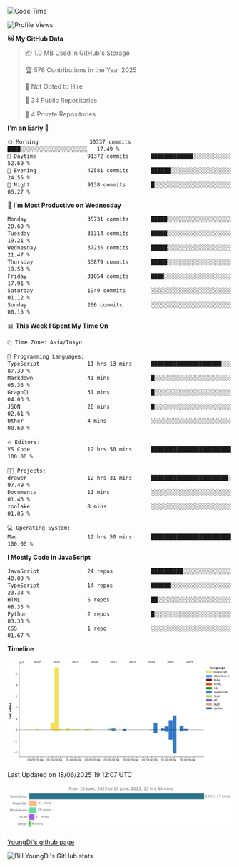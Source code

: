 <!--START_SECTION:waka-->
![Code Time](http://img.shields.io/badge/Code%20Time-1%2C335%20hrs%2055%20mins-blue)

![Profile Views](http://img.shields.io/badge/Profile%20Views-1-blue)

**🐱 My GitHub Data** 

> 📦 1.0 MB Used in GitHub's Storage 
 > 
> 🏆 576 Contributions in the Year 2025
 > 
> 🚫 Not Opted to Hire
 > 
> 📜 34 Public Repositories 
 > 
> 🔑 4 Private Repositories 
 > 
**I'm an Early 🐤** 

```text
🌞 Morning                30337 commits       ████░░░░░░░░░░░░░░░░░░░░░   17.49 % 
🌆 Daytime                91372 commits       █████████████░░░░░░░░░░░░   52.69 % 
🌃 Evening                42581 commits       ██████░░░░░░░░░░░░░░░░░░░   24.55 % 
🌙 Night                  9138 commits        █░░░░░░░░░░░░░░░░░░░░░░░░   05.27 % 
```
📅 **I'm Most Productive on Wednesday** 

```text
Monday                   35731 commits       █████░░░░░░░░░░░░░░░░░░░░   20.60 % 
Tuesday                  33314 commits       █████░░░░░░░░░░░░░░░░░░░░   19.21 % 
Wednesday                37235 commits       █████░░░░░░░░░░░░░░░░░░░░   21.47 % 
Thursday                 33879 commits       █████░░░░░░░░░░░░░░░░░░░░   19.53 % 
Friday                   31054 commits       ████░░░░░░░░░░░░░░░░░░░░░   17.91 % 
Saturday                 1949 commits        ░░░░░░░░░░░░░░░░░░░░░░░░░   01.12 % 
Sunday                   266 commits         ░░░░░░░░░░░░░░░░░░░░░░░░░   00.15 % 
```


📊 **This Week I Spent My Time On** 

```text
🕑︎ Time Zone: Asia/Tokyo

💬 Programming Languages: 
TypeScript               11 hrs 13 mins      ██████████████████████░░░   87.39 % 
Markdown                 41 mins             █░░░░░░░░░░░░░░░░░░░░░░░░   05.36 % 
GraphQL                  31 mins             █░░░░░░░░░░░░░░░░░░░░░░░░   04.03 % 
JSON                     20 mins             █░░░░░░░░░░░░░░░░░░░░░░░░   02.61 % 
Other                    4 mins              ░░░░░░░░░░░░░░░░░░░░░░░░░   00.60 % 

🔥 Editors: 
VS Code                  12 hrs 50 mins      █████████████████████████   100.00 % 

🐱‍💻 Projects: 
drawer                   12 hrs 31 mins      ████████████████████████░   97.49 % 
Documents                11 mins             ░░░░░░░░░░░░░░░░░░░░░░░░░   01.46 % 
zoolake                  8 mins              ░░░░░░░░░░░░░░░░░░░░░░░░░   01.05 % 

💻 Operating System: 
Mac                      12 hrs 50 mins      █████████████████████████   100.00 % 
```

**I Mostly Code in JavaScript** 

```text
JavaScript               24 repos            ██████████░░░░░░░░░░░░░░░   40.00 % 
TypeScript               14 repos            ██████░░░░░░░░░░░░░░░░░░░   23.33 % 
HTML                     5 repos             ██░░░░░░░░░░░░░░░░░░░░░░░   08.33 % 
Python                   2 repos             █░░░░░░░░░░░░░░░░░░░░░░░░   03.33 % 
CSS                      1 repo              ░░░░░░░░░░░░░░░░░░░░░░░░░   01.67 % 
```



**Timeline**

![Lines of Code chart](https://raw.githubusercontent.com/Youngdi/Youngdi/master/assets/bar_graph.png)


 Last Updated on 18/06/2025 19:12:07 UTC
<!--END_SECTION:waka-->

![wakatime](./images/stat.svg)

[YoungDi's github page](https://youngdi.github.io)

![Bill YoungDi's GitHub stats](https://github-readme-stats.vercel.app/api?username=youngdi&count_private=true&show_icons=true)
